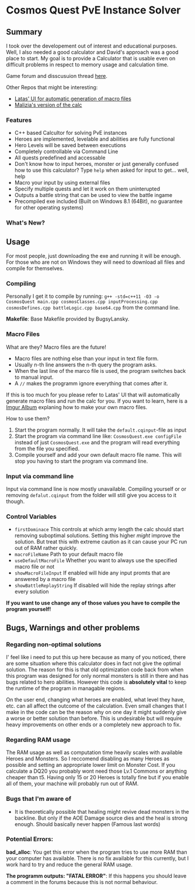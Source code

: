 # Cosmos Quest PvE Instance Solver

## Summary
I took over the developement out of interest and educational purposes. Well, I also needed a good calculator and David's approach was a good place to start.
My goal is to provide a Calculator that is usable even on difficult problems in respect to memory usage and calculation time.

Game forum and disscusuion thread [here](https://www.kongregate.com/forums/910715-cosmos-quest/topics/948525-version-2-7-6-new-quests-and-heroes-added-to-c-calc).

Other Repos that might be interesting:
* [Latas' UI for automatic generation of macro files](https://github.com/Wiedmolol/CQMacroCreator)
* [Malizia's version of the calc](https://github.com/Maliziacat/C-Hero-Calc)

### Features
* C++ based Calcultor for solving PvE instances
* Heroes are implemented, levelable and abilities are fully functional
* Hero Levels will be saved between executions
* Completely controllable via Command Line
* All quests predefined and accessable
* Don't know how to input heroes, monster or just generally confused how to use this calculator? Type `help` when asked for input to get... well, help
* Macro your input by using external files
* Specify multiple quests and let it work on them uninterupted
* Outputs a battle string that can be used to view the battle ingame
* Precompiled exe included (Built on Windows 8.1 (64Bit), no guarantee for other operating systems)

### What's New?



## Usage

For most people, just downloading the exe and running it will be enough. For those who are not on Windows they will need to download all files and compile for themselves.

### Compiling
Personally I get it to compile by running:
`g++ -std=c++11 -O3 -o CosmosQuest main.cpp cosmosClasses.cpp inputProcessing.cpp cosmosDefines.cpp battleLogic.cpp base64.cpp` from the command line.

**Makefile**: Base Makefile provided by BugsyLansky.

### Macro Files

What are they?
Macro files are the future!
* Macro files are nothing else than your input in text file form.
* Usually n-th line answers the n-th query the program asks.
* When the last line of the marco file is used, the program switches back to manual input.
* A `//` makes the programm ignore everything that comes after it.

If this is too much for you please refer to Latas' UI that will automatically generate macro files and run the calc for you.
If you want to learn, here is a [Imgur Album](https://imgur.com/a/CXy4A) explaning how to make your own macro files.

How to use them?
1. Start the program normally. It will take the `default.cqinput`-file as input
2. Start the program via command line like: `CosmosQuest.exe configFile` instead of just `CosmosQuest.exe` and the program will read everything from the file you specified. 
3. Compile yourself and add your own default macro file name. This will stop you having to start the program via command line.

### Input via command line
Input via command line is now mostly unavailable. Compiling yourself or or removing `defalut.cqinput` from the folder will still give you access to it though.

### Control Variables
* `firstDominace` This controls at which army length the calc should start removing suboptimal solutions. Setting this higher _might_ improve the solution. But treat this with extreme caution as it can cause your PC run out of RAM rather quickly.
* `macroFileName` Path to your default macro file
* `useDefaultMacroFile` Whether you want to always use the specified macro file or not
* `showMacroFileInput` If enabled will hide any input promts that are answered by a macro file 
* `showBattleReplayString` If disabled will hide the replay strings after every solution

**If you want to use change any of those values you have to compile the program yourself!**

## Bugs, Warnings and other problems

### Regarding non-optimal solutions
I' feel like i need to put this up here because as many of you noticed, there are some situation where this calculator does in fact not give the optimal solution. 
The reason for this is that old optimization code back from when this program was designed for only normal monsters is still in there and has bugs related to hero abilities. 
However this code is **absolutely vital** to keep the runtime of the program in managable regions. 

On the user end, changing what heroes are enabled, what level they have, etc. can all affect the outcome of the calculation. 
Even small changes that I make in the code can be the reason why on one day it might suddenly give a worse or better solution than before. 
This is undesirable but will require heavy improvements on other ends or a completely new approach to fix. 

### Regarding RAM usage
The RAM usage as well as computation time heavily scales with available Heroes and Monsters. 
So I reccomend disabling as many Heroes as possible and setting an appropriate lower limit on Monster Cost. 
If you calculate a DQ20 you probably wont need those Lv.1 Commons or anything cheaper than t5. 
Having only 15 or 20 Heroes is totally fine but if you enable all of them, your machine will probably run out of RAM.

### Bugs that I'm aware of
* It is theoretically possible that healing might revive dead monsters in the backline. 
But only if the AOE Damage source dies and the heal is strong enough. Should basically never happen (Famous last words)

### Potential Errors:
**bad_alloc**: You get this error when the program tries to use more RAM than your computer has available. 
There is no fix available for this currently, but I work hard to try and reduce the general RAM usage.

**The programm outputs: "FATAL ERROR"**: If this happens you should leave a comment in the forums because this is not normal behaviour. 
